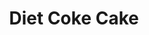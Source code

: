 ---
title: Diet Coke Cake
source: 
source_url: 
yield: 12
active_time: 
total_time: 45
tags: 
  - dessert
ingredients: |-
  **Cake**
  * 10 to 12 oz diet soda 
  * 1 box cake mix (Duncan hines or Debbie crocker) 
  * 2 egg whites (optional)
  **Frosting**   
  * 8 oz free cool whip 
  * 3/4 pouch fat free sugar free instant pudding<br>
  OR
  * 12oz free cool whip
  * 1 pouch pudding mix
instructions: |-
  * Follow box directions for cake. 
  * Cool cake, mix pudding mix with cool whip and spread right away. Cool in fridge for frosting to set. 
notes: |-
  **Suggested Combinations** <br>
  * yellow cake mix / diet lemon-lime soda (with a dollop of Cool Whip -- tastes like a "Twinkie")<br>
  * orange cake / diet Mountain Dew<br>
  * cherry chip cake / diet cream soda<br>
  * diet lemon-lime soda / lemon cake <br>
  * angel or yellow cake / diet orange <br>
  * white cake / diet peach soda<br>
  * spice cake / diet lemon-lime<br>
  * diet ginger ale / white cake<br>
  * diet cherry soda / chocolate cake<br>
  * Diet cola / devils food or choc mix<br>
  * diet vanilla coke / chocolate cake<br>
  * devils food cake / diet Vanilla coke<br>
  * diet root beer / chocolate cake<br>
  * diet cherry coke / chocolate cake<br>
  * marble cake / diet cream soda<br>
  * lemon cake / tangerine Diet Rite
---
